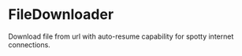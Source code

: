 # FileDownloader
Download file from url with auto-resume capability for spotty internet connections.
